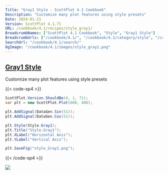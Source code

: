 ```yaml
---
Title: "Gray1 Style - ScottPlot 4.1 Cookbook"
Description: "Customize many plot features using style presets"
Date: 2024-01-21
Version: ScottPlot 4.1.71
URL: /cookbook/4.1/recipes/style_gray1/
BreadcrumbNames: ["ScottPlot 4.1 Cookbook", "Style", "Gray1 Style"]
BreadcrumbUrls: ["/cookbook/4.1/", "/cookbook/4.1/category/style", "/cookbook/4.1/recipes/style_gray1/"]
SearchUrl: "/cookbook/4.1/search/"
OgImage: "/cookbook/4.1/images/style_gray1.png"
---
```


<h2><a id='gray1-style' href='/cookbook/4.1/recipes/style_gray1/'>Gray1 Style</a></h2>

Customize many plot features using style presets

{{< code-sp4 >}}

```cs
ScottPlot.Version.ShouldBe(4, 1, 71);
var plt = new ScottPlot.Plot(600, 400);

plt.AddSignal(DataGen.Sin(51));
plt.AddSignal(DataGen.Cos(51));

plt.Style(Style.Gray1);
plt.Title("Style.Gray1");
plt.XLabel("Horizontal Axis");
plt.YLabel("Vertical Axis");

plt.SaveFig("style_Gray1.png");
```

{{< /code-sp4 >}}

<img src='../../images/style_gray1.png' class='d-block mx-auto my-5' />


